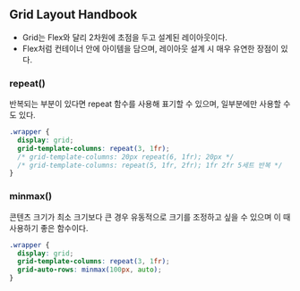 ## Grid Layout Handbook

- Grid는 Flex와 달리 2차원에 초점을 두고 설계된 레이아웃이다.
- Flex처럼 컨테이너 안에 아이템을 담으며, 레이아웃 설계 시 매우 유연한 장점이 있다.

### repeat()

반복되는 부분이 있다면 repeat 함수를 사용해 표기할 수 있으며, 일부분에만 사용할 수도 있다.

```css
.wrapper {
  display: grid;
  grid-template-columns: repeat(3, 1fr);
  /* grid-template-columns: 20px repeat(6, 1fr); 20px */
  /* grid-template-columns: repeat(5, 1fr, 2fr); 1fr 2fr 5세트 반복 */
}
```

### minmax()

콘텐츠 크기가 최소 크기보다 큰 경우 유동적으로 크기를 조정하고 싶을 수 있으며 이 때 사용하기 좋은 함수이다.

```css
.wrapper {
  display: grid;
  grid-template-columns: repeat(3, 1fr);
  grid-auto-rows: minmax(100px, auto);
}
```
